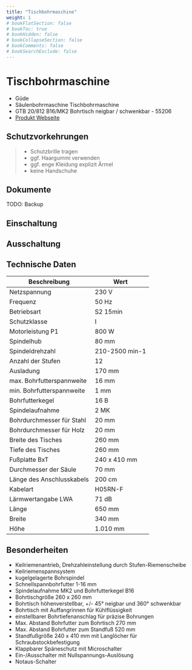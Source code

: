 ```yaml
---
title: "Tischbohrmaschine"
weight: 1
# bookFlatSection: false
# bookToc: true
# bookHidden: false
# bookCollapseSection: false
# bookComments: false
# bookSearchExclude: false
---
```

# Tischbohrmaschine

- Güde
- Säulenbohrmaschine Tischbohrmaschine
- GTB 20/812 B16/MK2 Bohrtisch neigbar / schwenkbar - 55206
- [Produkt Webseite](https://www.guede.com/tw.php?b=Tischbohrmaschine-GTB-20-812&a=55206)

## Schutzvorkehrungen

> - Schutzbrille tragen
> - ggf. Haargummi verwenden
> - ggf. enge Kleidung explizit Ärmel
> - keine Handschuhe

## Dokumente

TODO: Backup

## Einschaltung

## Ausschaltung

## Technische Daten

| Beschreibung | Wert |
|--|--|
| Netzspannung | 230 V |
| Frequenz | 50 Hz |
| Betriebsart | S2 15min |
| Schutzklasse | I |
| Motorleistung P1 | 800 W |
| Spindelhub | 80 mm |
| Spindeldrehzahl | 210-2500 min-1 |
| Anzahl der Stufen | 12 |
| Ausladung | 170 mm |
| max. Bohrfutterspannweite | 16 mm |
| min. Bohrfutterspannweite | 1 mm |
| Bohrfutterkegel | 16 B |
| Spindelaufnahme | 2 MK |
| Bohrdurchmesser für Stahl | 20 mm |
| Bohrdurchmesser für Holz | 20 mm |
| Breite des Tisches | 260 mm |
| Tiefe des Tisches | 260 mm |
| Fußplatte BxT | 240 x 410 mm |
| Durchmesser der Säule | 70 mm |
| Länge des Anschlusskabels | 200 cm |
| Kabelart | H05RN-F |
| Lärmwertangabe LWA | 71 dB |
| Länge | 650 mm |
| Breite | 340 mm |
| Höhe | 1.010 mm |

## Besonderheiten

- Keilriemenantrieb, Drehzahleinstellung durch Stufen-Riemenscheibe
- Keilriemenspannsystem
- kugelgelagerte Bohrspindel
- Schnellspannbohrfutter 1-16 mm
- Spindelaufnahme MK2 und Bohrfutterkegel B16
- Bohrtischgröße 260 x 260 mm
- Bohrtisch höhenverstellbar, +/- 45° neigbar und 360° schwenkbar
- Bohrtisch mit Auffangrinnen für Kühlflüssigkeit
- einstellbarer Bohrtiefenanschlag für präzise Bohrungen
- Max. Abstand Bohrfutter zum Bohrtisch 270 mm
- Max. Abstand Bohrfutter zum Standfuß 520 mm
- Standfußgröße 240 x 410 mm mit Langlöcher für Schraubstockbefestigung
- Klappbarer Späneschutz mit Microschalter
- Ein-/Ausschalter mit Nullspannungs-Auslösung
- Notaus-Schalter
